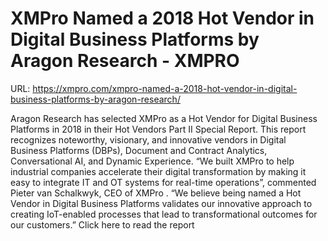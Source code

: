 # XMPro Named a 2018 Hot Vendor in Digital Business Platforms by Aragon Research - XMPRO

URL: https://xmpro.com/xmpro-named-a-2018-hot-vendor-in-digital-business-platforms-by-aragon-research/

Aragon Research has selected XMPro as a Hot Vendor for Digital Business Platforms in 2018 in their Hot Vendors Part II Special Report. This report recognizes noteworthy, visionary, and innovative vendors in Digital Business Platforms (DBPs), Document and Contract Analytics, Conversational AI, and Dynamic Experience.
“We built XMPro to help industrial companies accelerate their digital transformation by making it easy to integrate IT and OT systems for real-time operations”, commented Pieter van Schalkwyk, CEO of XMPro . “We believe being named a Hot Vendor in Digital Business Platforms validates our innovative approach to creating IoT-enabled processes that lead to transformational outcomes for our customers.”
Click here to read the report